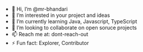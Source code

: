 - 👋 Hi, I’m @mr-bhandari
- 👀 I’m interested in your project and ideas
- 🌱 I’m currently learning Java, Javascript, TypeScript
- 💞️ I’m looking to collaborate on open soruce projects
- 📫 Reach me at: dont-reach-out
- ⚡ Fun fact: Explorer, Contributor

<!---
mr-bhandari/mr-bhandari is a ✨ special ✨ repository because its `README.md` (this file) appears on your GitHub profile.
You can click the Preview link to take a look at your changes.
--->
